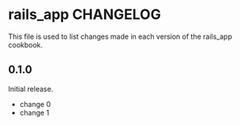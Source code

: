 # rails_app CHANGELOG

This file is used to list changes made in each version of the rails_app cookbook.

## 0.1.0

Initial release.

- change 0
- change 1
